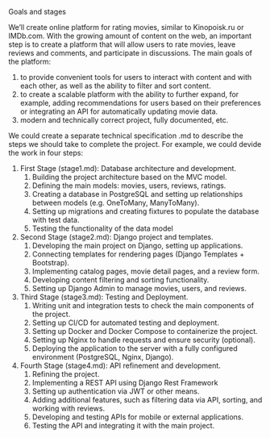 Goals and stages

We’ll create online platform for rating movies, similar to Kinopoisk.ru or IMDb.com. With the growing amount of content on the web, an important step is to create a platform that will allow users to rate movies, leave reviews and comments, and participate in discussions.
The main goals of the platform:
1.  to provide convenient tools for users to interact with content and with each other, as well as the ability to filter and sort content.
2. to create a scalable platform with the ability to further expand, for example, adding recommendations for users based on their preferences or integrating an API for automatically updating movie data.
3. modern and technically correct project, fully documented, etc.

We could create a separate technical specification .md to describe the steps we should take to complete the project. For example, we could devide the work in four steps:
1. First Stage (stage1.md): Database architecture and development.
    1. Building the project architecture based on the MVC model.
    2. Defining the main models: movies, users, reviews, ratings.
    3. Creating a database in PostgreSQL and setting up relationships between models (e.g. OneToMany, ManyToMany).
    4. Setting up migrations and creating fixtures to populate the database with test data.
    5. Testing the functionality of the data model
2. Second Stage (stage2.md): Django project and templates.
    1. Developing the main project on Django, setting up applications.
    2. Connecting templates for rendering pages (Django Templates + Bootstrap).
    3. Implementing catalog pages, movie detail pages, and a review form.
    4. Developing content filtering and sorting functionality.
    5. Setting up Django Admin to manage movies, users, and reviews.
3. Third Stage (stage3.md): Testing and Deployment.
    1. Writing unit and integration tests to check the main components of the project.
    2. Setting up CI/CD for automated testing and deployment.
    3. Setting up Docker and Docker Compose to containerize the project.
    4. Setting up Nginx to handle requests and ensure security (optional).
    5. Deploying the application to the server with a fully configured environment (PostgreSQL, Nginx, Django).
4. Fourth Stage (stage4.md): API refinement and development.
    1. Refining the project.
    2. Implementing a REST API using Django Rest Framework
    3. Setting up authentication via JWT or other means.
    4. Adding additional features, such as filtering data via API, sorting, and working with reviews.
    5. Developing and testing APIs for mobile or external applications.
    6. Testing the API and integrating it with the main project.
